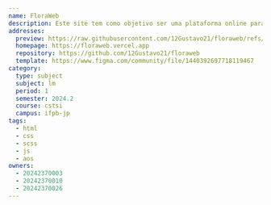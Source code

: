```yaml
---
name: FloraWeb
description: Este site tem como objetivo ser uma plataforma online para uma floricultura.
addresses:
  preview: https://raw.githubusercontent.com/12Gustavo21/floraweb/refs/heads/main/assets/img/home-print.webp
  homepage: https://floraweb.vercel.app
  repository: https://github.com/12Gustavo21/floraweb
  template: https://www.figma.com/community/file/1440392697718119467
category:
  type: subject
  subject: lm
  period: 1
  semester: 2024.2
  course: cstsi
  campus: ifpb-jp
tags:
  - html
  - css
  - scss
  - js
  - aos
owners:
  - 20242370003
  - 20242370010
  - 20242370026
---
```

